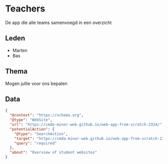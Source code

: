 # Teachers
De app die alle teams samenvoegd in een overzicht

## Leden
- Marten
- Bas

## Thema
Mogen jullie voor ons bepalen

## Data
```json
{
  "@context": "https://schema.org",
  "@type": "WebSite",
  "url": "https://cmda-minor-web.github.io/web-app-from-scratch-2324/",
  "potentialAction": {
    "@type": "SearchAction",
    "target": "https://cmda-minor-web.github.io/web-app-from-scratch-2324?search&q={query}",
    "query": "required"
  },
  "about": "Overview of student websites"
}
```